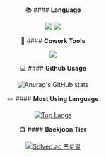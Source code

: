 <div align="center">
 
:books: #### **Language**

<img src="https://img.shields.io/badge/python-3776AB?style=for-the-badge&logo=python&logoColor=white">  <img src="https://img.shields.io/badge/JAVA-FF9E0F?style=for-the-badge&logo=JAVA&logoColor=white">

 
:wrench: #### **Cowork Tools**
 
 <img src="https://img.shields.io/badge/Github-181717?style=for-the-badge&logo=Github&logoColor=white">


:computer: #### **Github Usage**

![Anurag's GitHub stats](https://github-readme-stats.vercel.app/api?username=iyongchan&show_icons=true&theme=radical)



:pencil2: #### **Most Using Language**

[![Top Langs](https://github-readme-stats.vercel.app/api/top-langs/?username=iyongchan)](https://github.com/anuraghazra/github-readme-stats)
 
 
 :tv: #### **Baekjoon Tier**
 
 [![Solved.ac
프로필](http://mazassumnida.wtf/api/v2/generate_badge?boj=yongchan11111)](https://solved.ac/yongchan11111)
 
 
</div>



